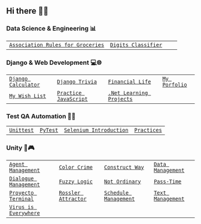 ## Hi there 👋✨


### Data Science & Engineering 📊
|  |  |  |  |
| :--- | :--- | :--- | :--- |
| [`Association Rules for Groceries`](https://github.com/HumbertoJim/AssociationRulesForGroceries) | [`Digits Classifier`](https://github.com/HumbertoJim/DigitsClassifier) |  |  |


### Django & Web Development 💻🌐
|  |  |  |  |
| :--- | :--- | :--- | :--- |
| [`Django Calculator`](https://github.com/HumbertoJim/Django-Calculator) | [`Django Trivia`](https://github.com/HumbertoJim/Django-Trivia) | [`Financial Life`](https://github.com/HumbertoJim/Financial-Life) | [`My Porfolio`](https://github.com/HumbertoJim/MyPortfolio) |
| [`My Wish List`](https://github.com/HumbertoJim/MyWishList) | [`Practice JavaScript`](https://github.com/HumbertoJim/PracticeJavaScript) | [`.Net Learning Projects`](https://github.com/HumbertoJim/Dot-NET-Learning-Projects) |  |


### Test QA Automation 💽🤖
|  |  |  |  |
| :--- | :--- | :--- | :--- |
| [`Unittest`](https://github.com/HumbertoJim/SeleniumTestQaAutomation/tree/main/unittest_examples) | [`PyTest`](https://github.com/HumbertoJim/SeleniumTestQaAutomation/tree/main/pytest_examples) | [`Selenium Introduction`](https://github.com/HumbertoJim/SeleniumTestQaAutomation/tree/main/selenium_introduction) | [`Practices`](https://github.com/HumbertoJim/SeleniumTestQaAutomation/tree/main/practice) |



### Unity 👾🎮
|  |  |  |  |
| :--- | :--- | :--- | :--- |
| [`Agent Management`](https://github.com/HumbertoJim/AgentManagement) | [`Color Crime`](https://gamedevclubucaribe.itch.io/color-crime) | [`Construct Way`](https://gamedevclubucaribe.itch.io/construction-way) | [`Data Management`](https://github.com/HumbertoJim/DataManagement) |
| [`Dialogue Management`](https://github.com/HumbertoJim/DialogueManagement) | [`Fuzzy Logic`](https://github.com/HumbertoJim/FuzzyLogicUnity) | [`Not Ordinary`](https://gamedevclubucaribe.itch.io/not-ordinary) | [`Pass-Time`](https://play.google.com/store/apps/details?id=com.Passtime.Passtime&pli=1) |
| [`Proyecto Terminal`](https://drive.google.com/file/d/1dV1qnHNIbp2-VI_aG3xTncx8WQ8zdvd9/view?pli=1) | [`Rossler Attractor`](https://github.com/HumbertoJim/RosslerAttractor) | [`Schedule Management`](https://github.com/HumbertoJim/ScheduleManagement) | [`Text Management`](https://github.com/HumbertoJim/TextManagement) |
| [`Virus is Everywhere`](https://gamedevclubucaribe.itch.io/virus-everywhere) |  |  |  |



<!--
**HumbertoJim/humbertojim** is a ✨ _special_ ✨ repository because its `README.md` (this file) appears on your GitHub profile.

Here are some ideas to get you started:

- 🔭 I’m currently working on ...
- 🌱 I’m currently learning ...
- 👯 I’m looking to collaborate on ...
- 🤔 I’m looking for help with ...
- 💬 Ask me about ...
- 📫 How to reach me: ...
- 😄 Pronouns: ...
- ⚡ Fun fact: ...
-->

<!--
## Future sections

### Tiktok Challenges 🌱🏆
|  |  |
| :--- | :--- |
| [`@python4all challenger`](https://github.com/HumbertoJim/TiktokChallenges/tree/main/challengers/python4all) |  |
-->